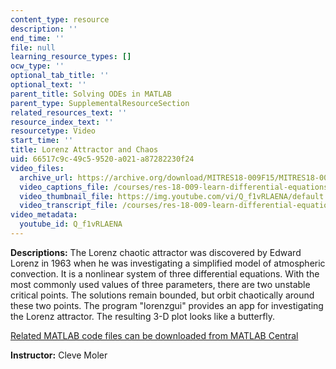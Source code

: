 ```yaml
---
content_type: resource
description: ''
end_time: ''
file: null
learning_resource_types: []
ocw_type: ''
optional_tab_title: ''
optional_text: ''
parent_title: Solving ODEs in MATLAB
parent_type: SupplementalResourceSection
related_resources_text: ''
resource_index_text: ''
resourcetype: Video
start_time: ''
title: Lorenz Attractor and Chaos
uid: 66517c9c-49c5-9520-a021-a87282230f24
video_files:
  archive_url: https://archive.org/download/MITRES18-009F15/MITRES18-009F15_odes_12_300k.mp4
  video_captions_file: /courses/res-18-009-learn-differential-equations-up-close-with-gilbert-strang-and-cleve-moler-fall-2015/6fdd6786bf205f39abdef8ea84e38177_Q_f1vRLAENA.vtt
  video_thumbnail_file: https://img.youtube.com/vi/Q_f1vRLAENA/default.jpg
  video_transcript_file: /courses/res-18-009-learn-differential-equations-up-close-with-gilbert-strang-and-cleve-moler-fall-2015/229a43b80a3915228049830b107c4b8f_Q_f1vRLAENA.pdf
video_metadata:
  youtube_id: Q_f1vRLAENA
---
```


**Descriptions:** The Lorenz chaotic attractor was discovered by Edward Lorenz in 1963 when he was investigating a simplified model of atmospheric convection. It is a nonlinear system of three differential equations. With the most commonly used values of three parameters, there are two unstable critical points. The solutions remain bounded, but orbit chaotically around these two points. The program "lorenzgui" provides an app for investigating the Lorenz attractor. The resulting 3-D plot looks like a butterfly.

[Related MATLAB code files can be downloaded from MATLAB Central](http://www.mathworks.com/matlabcentral/fileexchange/54611)

**Instructor:** Cleve Moler

